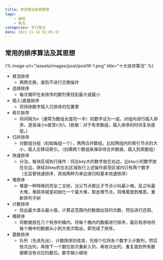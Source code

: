 ```yaml
---
title: 排序算法简单整理
tags: 
    - 编程
    - 算法
categories: 学习笔记
date: 2022-11-16 01:05:37
---
```

## 常用的排序算法及其思想

{% image
    url="/assets/images/post/post16-1.png"
    title="十大排序算法"
%}

- 冒泡排序
    - 两两交换，直到不进行交换操作
- 选择排序
    - 每次循环在未排序的数列里找到最大或最小
- 插入\直接排序
    - 将待排数字插入已排序的位置里
- 希尔排序
    - 将间隔为n（通常为数组长度的一半）的数字设为一组，对组内进行插入排序，逐渐减小n直至n为1。(依据：对于有序数组，插入排序的时间复杂度低。)
- 归并排序
    - 对数组分组（初始每组一个），两两合并数组，比较两组内的索引节点的大小，插入后移动索引。（创建两个数组来保存待合并数据，插入到原数组）
- 快速排序
    - 分治，每块区域执行操作：将比key大的数字放在右边，比key小的数字放在左边，继续对key的左右区域执行上述操作直至区域内只有两个数字（无监督快速排序，其他两种为单边递归和基本快速排序）
- 堆排序
    - 堆是一种特殊的完全二叉树，当父节点都比子节点小叫最小堆，反之叫最大堆，堆排序就是初始化一个最大堆，取走根节点，将堆尾放到堆首，重新排列子树
- 计数排序
    - 找出最大值与最小值，计算这范围内的数据出现的次数，然后进行还原。
- 桶排序
    - 将数据放在几个有序的桶内，将每个桶内的数据进行排序，最后有序地将每个桶中的数据从小到大依次取出，即完成了排序。
- 基数排序
    - 队列（先进先出）、计数排序的改良，先按个位将各个数字入计数列，然后依次出列，再按下一个数位依次重新入列，再依次出列，重复直到所有数据都没有对应的数位。数字越小越快

